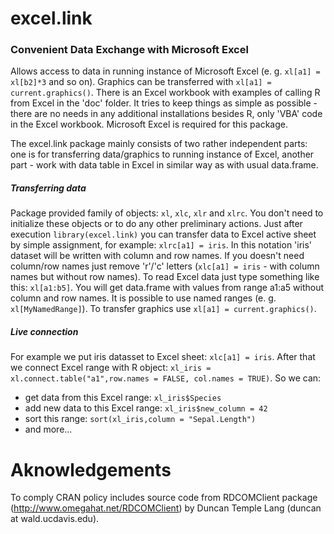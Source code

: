 excel.link
==========
### Convenient Data Exchange with Microsoft Excel
Allows access to data in running instance of Microsoft Excel
 (e. g. `xl[a1] = xl[b2]*3` and so on). Graphics can be transferred with 
 `xl[a1] = current.graphics()`. There is an Excel workbook with examples of 
 calling R from Excel in the 'doc' folder. It tries to keep things as 
 simple as possible - there are no needs in any additional 
 installations besides R, only 'VBA' code in the Excel workbook. 
 Microsoft Excel is required for this package.

The excel.link package mainly consists of two rather independent parts: one
is for transferring data/graphics to running instance of Excel, another part - work with data table in Excel in similar way as with usual data.frame.

##### Transferring data

 Package provided family of objects:  `xl`, `xlc`, `xlr` and `xlrc`. You don't need to initialize these objects or to do any other preliminary actions. Just after execution `library(excel.link)` you can transfer data to Excel active sheet by simple assignment, for example: `xlrc[a1] = iris`. In this notation 'iris' dataset will be written with column and row names. If you doesn't need column/row names just remove 'r'/'c' letters (`xlc[a1] = iris` - with column names but without row names). To read Excel data just type something like this: `xl[a1:b5]`. You will get data.frame with values from range a1:a5 without column and row names. It is possible to use named ranges (e. g. `xl[MyNamedRange]`). To transfer graphics use `xl[a1] = current.graphics()`.
 
##### Live connection

For example we put iris datasset to Excel sheet:
 `xlc[a1] = iris`. After that we connect Excel range with R object: `xl_iris = xl.connect.table("a1",row.names = FALSE, col.names = TRUE)`. 
So we can: 
- get data from this Excel range: `xl_iris$Species` 
- add new data to this Excel range: `xl_iris$new_column = 42`
- sort this range: `sort(xl_iris,column = "Sepal.Length")` 
- and more...

# Aknowledgements

To comply CRAN policy includes source code from RDCOMClient package (http://www.omegahat.net/RDCOMClient) by Duncan Temple Lang (duncan at wald.ucdavis.edu).